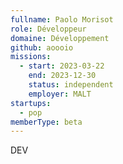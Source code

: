 ```yaml
---
fullname: Paolo Morisot
role: Développeur
domaine: Développement
github: aoooio
missions:
  - start: 2023-03-22
    end: 2023-12-30
    status: independent
    employer: MALT
startups:
  - pop
memberType: beta
---
```


DEV 
